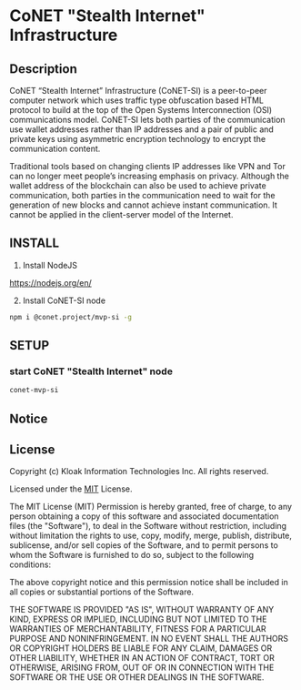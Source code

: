 # CoNET "Stealth Internet" Infrastructure

## Description

CoNET “Stealth Internet” Infrastructure (CoNET-SI) is a peer-to-peer computer network which uses traffic type obfuscation based HTML protocol to build at the top of the Open Systems Interconnection (OSI) communications model. CoNET-SI lets both parties of the communication use wallet addresses rather than IP addresses and a pair of public and private keys using asymmetric encryption technology to encrypt the communication content.

Traditional tools based on changing clients IP addresses like VPN and Tor can no longer meet people’s increasing emphasis on privacy. Although the wallet address of the blockchain can also be used to achieve private communication, both parties in the communication need to wait for the generation of new blocks and cannot achieve instant communication. It cannot be applied in the client-server model of the Internet.

## INSTALL
1. Install NodeJS

https://nodejs.org/en/

2. Install CoNET-SI node
```bash
npm i @conet.project/mvp-si -g
```

## SETUP

### start CoNET "Stealth Internet" node

```bash
conet-mvp-si
```

## Notice


## License

Copyright (c) Kloak Information Technologies Inc. All rights reserved.

Licensed under the [MIT](LICENSE) License.

The MIT License (MIT)
Permission is hereby granted, free of charge, to any person obtaining a copy
of this software and associated documentation files (the "Software"), to deal
in the Software without restriction, including without limitation the rights
to use, copy, modify, merge, publish, distribute, sublicense, and/or sell
copies of the Software, and to permit persons to whom the Software is
furnished to do so, subject to the following conditions:

The above copyright notice and this permission notice shall be included in
all copies or substantial portions of the Software.

THE SOFTWARE IS PROVIDED "AS IS", WITHOUT WARRANTY OF ANY KIND, EXPRESS OR
IMPLIED, INCLUDING BUT NOT LIMITED TO THE WARRANTIES OF MERCHANTABILITY,
FITNESS FOR A PARTICULAR PURPOSE AND NONINFRINGEMENT. IN NO EVENT SHALL THE
AUTHORS OR COPYRIGHT HOLDERS BE LIABLE FOR ANY CLAIM, DAMAGES OR OTHER
LIABILITY, WHETHER IN AN ACTION OF CONTRACT, TORT OR OTHERWISE, ARISING FROM,
OUT OF OR IN CONNECTION WITH THE SOFTWARE OR THE USE OR OTHER DEALINGS IN
THE SOFTWARE.
